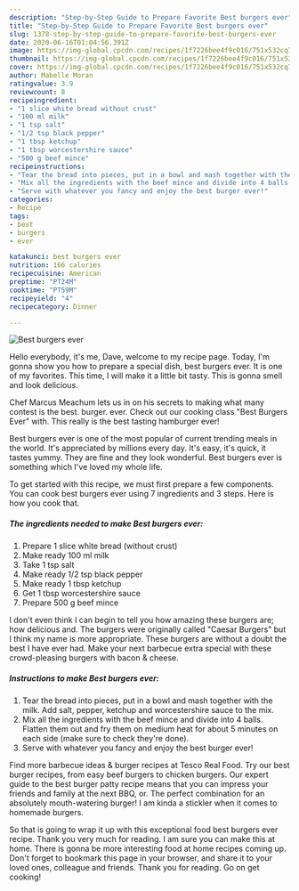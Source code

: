 ```yaml
---
description: "Step-by-Step Guide to Prepare Favorite Best burgers ever"
title: "Step-by-Step Guide to Prepare Favorite Best burgers ever"
slug: 1378-step-by-step-guide-to-prepare-favorite-best-burgers-ever
date: 2020-06-16T01:04:56.391Z
image: https://img-global.cpcdn.com/recipes/1f7226bee4f9c016/751x532cq70/best-burgers-ever-recipe-main-photo.jpg
thumbnail: https://img-global.cpcdn.com/recipes/1f7226bee4f9c016/751x532cq70/best-burgers-ever-recipe-main-photo.jpg
cover: https://img-global.cpcdn.com/recipes/1f7226bee4f9c016/751x532cq70/best-burgers-ever-recipe-main-photo.jpg
author: Mabelle Moran
ratingvalue: 3.9
reviewcount: 8
recipeingredient:
- "1 slice white bread without crust"
- "100 ml milk"
- "1 tsp salt"
- "1/2 tsp black pepper"
- "1 tbsp ketchup"
- "1 tbsp worcestershire sauce"
- "500 g beef mince"
recipeinstructions:
- "Tear the bread into pieces, put in a bowl and mash together with the milk. Add salt, pepper, ketchup and worcestershire sauce to the mix."
- "Mix all the ingredients with the beef mince and divide into 4 balls. Flatten them out and fry them on medium heat for about 5 minutes on each side (make sure to check they&#39;re done)."
- "Serve with whatever you fancy and enjoy the best burger ever!"
categories:
- Recipe
tags:
- best
- burgers
- ever

katakunci: best burgers ever 
nutrition: 166 calories
recipecuisine: American
preptime: "PT24M"
cooktime: "PT59M"
recipeyield: "4"
recipecategory: Dinner

---
```



![Best burgers ever](https://img-global.cpcdn.com/recipes/1f7226bee4f9c016/751x532cq70/best-burgers-ever-recipe-main-photo.jpg)

Hello everybody, it's me, Dave, welcome to my recipe page. Today, I'm gonna show you how to prepare a special dish, best burgers ever. It is one of my favorites. This time, I will make it a little bit tasty. This is gonna smell and look delicious.

Chef Marcus Meachum lets us in on his secrets to making what many contest is the best. burger. ever. Check out our cooking class &#34;Best Burgers Ever&#34; with. This really is the best tasting hamburger ever!

Best burgers ever is one of the most popular of current trending meals in the world. It's appreciated by millions every day. It's easy, it's quick, it tastes yummy. They are fine and they look wonderful. Best burgers ever is something which I've loved my whole life.


To get started with this recipe, we must first prepare a few components. You can cook best burgers ever using 7 ingredients and 3 steps. Here is how you cook that.

<!--inarticleads1-->

##### The ingredients needed to make Best burgers ever:

1. Prepare 1 slice white bread (without crust)
1. Make ready 100 ml milk
1. Take 1 tsp salt
1. Make ready 1/2 tsp black pepper
1. Make ready 1 tbsp ketchup
1. Get 1 tbsp worcestershire sauce
1. Prepare 500 g beef mince


I don&#39;t even think I can begin to tell you how amazing these burgers are; how delicious and. The burgers were originally called &#34;Caesar Burgers&#34; but I think my name is more appropriate. These burgers are without a doubt the best I have ever had. Make your next barbecue extra special with these crowd-pleasing burgers with bacon &amp; cheese. 

<!--inarticleads2-->

##### Instructions to make Best burgers ever:

1. Tear the bread into pieces, put in a bowl and mash together with the milk. Add salt, pepper, ketchup and worcestershire sauce to the mix.
1. Mix all the ingredients with the beef mince and divide into 4 balls. Flatten them out and fry them on medium heat for about 5 minutes on each side (make sure to check they&#39;re done).
1. Serve with whatever you fancy and enjoy the best burger ever!


Find more barbecue ideas &amp; burger recipes at Tesco Real Food. Try our best burger recipes, from easy beef burgers to chicken burgers. Our expert guide to the best burger patty recipe means that you can impress your friends and family at the next BBQ, or. The perfect combination for an absolutely mouth-watering burger! I am kinda a stickler when it comes to homemade burgers. 

So that is going to wrap it up with this exceptional food best burgers ever recipe. Thank you very much for reading. I am sure you can make this at home. There is gonna be more interesting food at home recipes coming up. Don't forget to bookmark this page in your browser, and share it to your loved ones, colleague and friends. Thank you for reading. Go on get cooking!
